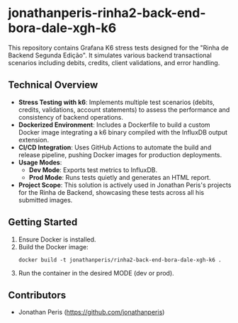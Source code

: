 # jonathanperis-rinha2-back-end-bora-dale-xgh-k6

This repository contains Grafana K6 stress tests designed for the "Rinha de Backend Segunda Edição". It simulates various backend transactional scenarios including debits, credits, client validations, and error handling.

## Technical Overview

- **Stress Testing with k6**: Implements multiple test scenarios (debits, credits, validations, account statements) to assess the performance and consistency of backend operations.
- **Dockerized Environment**: Includes a Dockerfile to build a custom Docker image integrating a k6 binary compiled with the InfluxDB output extension.
- **CI/CD Integration**: Uses GitHub Actions to automate the build and release pipeline, pushing Docker images for production deployments.
- **Usage Modes**: 
  - **Dev Mode**: Exports test metrics to InfluxDB.
  - **Prod Mode**: Runs tests quietly and generates an HTML report.
- **Project Scope**: This solution is actively used in Jonathan Peris's projects for the Rinha de Backend, showcasing these tests across all his submitted images.

## Getting Started

1. Ensure Docker is installed.
2. Build the Docker image:
   ```
   docker build -t jonathanperis/rinha2-back-end-bora-dale-xgh-k6 .
   ```
3. Run the container in the desired MODE (dev or prod).

## Contributors

- Jonathan Peris (https://github.com/jonathanperis)
